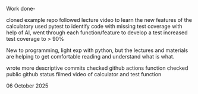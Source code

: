 Work done-

cloned example repo
followed lecture video to learn the new features of the calculatory
used pytest to identify code with missing test coverage
with help of AI, went through each function/feature to develop a test
increased test coverage to > 90%

New to programming, light exp with python, but the lectures and materials are helping to get comfortable reading and understand what is what.

wrote more descriptive commits
checked github actions function
checked public github status
filmed video of calculator and test function

06 October 2025